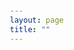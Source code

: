 ```yaml
---
layout: page
title: ""
---
```


<html lang="en">
<head>
    <meta charset="UTF-8">
    <meta name="viewport" content="width=device-width, initial-scale=1.0">
    <style>
        body {
            display: flex;
            justify-content: center;
            align-items: center;
            height: 100vh;
            margin: 0;
        }

        .image-container {
            flex: 1;
        }

        .quote-container {
            flex: 1;
            padding-left: 20px; /* Adjust as needed for spacing */
        }
    </style>
</head>
<body>

<div class="container">
    <div class="image-container">
        <img src="https://github.com/Sajedehra/sajedehra.github.io/assets/118833443/41b4c781-c172-4de6-8af6-af83658afdd4" alt="Your Image">
    </div>
    <div class="quote-container">
        <blockquote>
            a quote from paul meehl
        </blockquote>
    </div>
</div>

</body>
</html>

